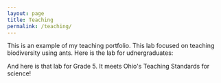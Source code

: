 ```yaml
---
layout: page
title: Teaching
permalink: /teaching/
---
```


This is an example of my teaching portfolio. This lab focused on teaching biodiversity using ants.
Here is the lab for udnergraduates:
<object data="../pdfs/Bio2260-AntBiodiversitylab-2024-04-16.pdf" width="500" height="500" type='application/pdf'></object>


And here is that lab for Grade 5. It meets Ohio's Teaching Standards for science!
<object data="../pdfs/Grade5-AntBiodiversitylab-2024-04-18-clean.pdf" width="500" height="500" type='application/pdf'></object>